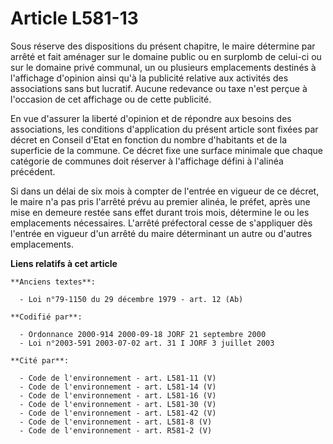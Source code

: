 # Article L581-13

Sous réserve des dispositions du présent chapitre, le maire détermine par arrêté et fait aménager sur le domaine public ou en
surplomb de celui-ci ou sur le domaine privé communal, un ou plusieurs emplacements destinés à l'affichage d'opinion ainsi
qu'à la publicité relative aux activités des associations sans but lucratif. Aucune redevance ou taxe n'est perçue à
l'occasion de cet affichage ou de cette publicité.

En vue d'assurer la liberté d'opinion et de répondre aux besoins des associations, les conditions d'application du présent
article sont fixées par décret en Conseil d'Etat en fonction du nombre d'habitants et de la superficie de la commune. Ce
décret fixe une surface minimale que chaque catégorie de communes doit réserver à l'affichage défini à l'alinéa précédent.

Si dans un délai de six mois à compter de l'entrée en vigueur de ce décret, le maire n'a pas pris l'arrêté prévu au premier
alinéa, le préfet, après une mise en demeure restée sans effet durant trois mois, détermine le ou les emplacements
nécessaires. L'arrêté préfectoral cesse de s'appliquer dès l'entrée en vigueur d'un arrêté du maire déterminant un autre ou
d'autres emplacements.

**Liens relatifs à cet article**

	**Anciens textes**:

	  - Loi n°79-1150 du 29 décembre 1979 - art. 12 (Ab)

	**Codifié par**:

	  - Ordonnance 2000-914 2000-09-18 JORF 21 septembre 2000
	  - Loi n°2003-591 2003-07-02 art. 31 I JORF 3 juillet 2003

	**Cité par**:

	  - Code de l'environnement - art. L581-11 (V)
	  - Code de l'environnement - art. L581-14 (V)
	  - Code de l'environnement - art. L581-16 (V)
	  - Code de l'environnement - art. L581-30 (V)
	  - Code de l'environnement - art. L581-42 (V)
	  - Code de l'environnement - art. L581-8 (V)
	  - Code de l'environnement - art. R581-2 (V)
